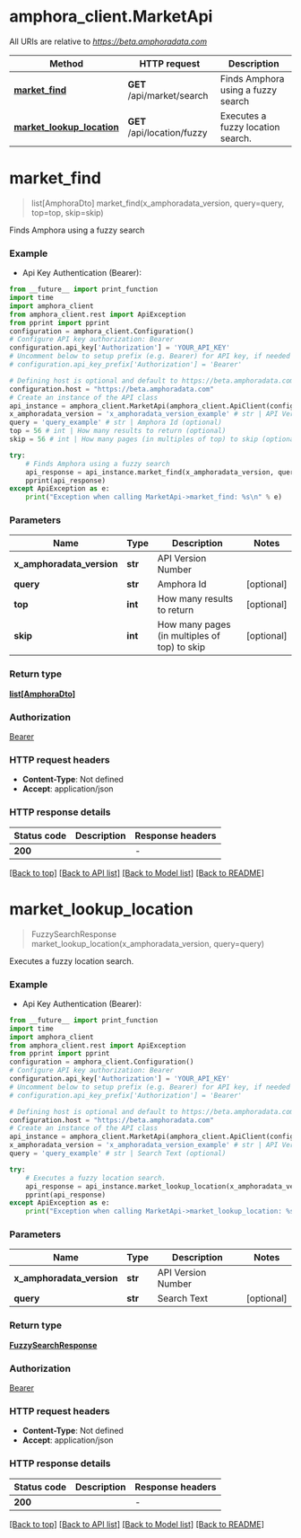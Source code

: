 # amphora_client.MarketApi

All URIs are relative to *https://beta.amphoradata.com*

Method | HTTP request | Description
------------- | ------------- | -------------
[**market_find**](MarketApi.md#market_find) | **GET** /api/market/search | Finds Amphora using a fuzzy search
[**market_lookup_location**](MarketApi.md#market_lookup_location) | **GET** /api/location/fuzzy | Executes a fuzzy location search.


# **market_find**
> list[AmphoraDto] market_find(x_amphoradata_version, query=query, top=top, skip=skip)

Finds Amphora using a fuzzy search

### Example

* Api Key Authentication (Bearer):
```python
from __future__ import print_function
import time
import amphora_client
from amphora_client.rest import ApiException
from pprint import pprint
configuration = amphora_client.Configuration()
# Configure API key authorization: Bearer
configuration.api_key['Authorization'] = 'YOUR_API_KEY'
# Uncomment below to setup prefix (e.g. Bearer) for API key, if needed
# configuration.api_key_prefix['Authorization'] = 'Bearer'

# Defining host is optional and default to https://beta.amphoradata.com
configuration.host = "https://beta.amphoradata.com"
# Create an instance of the API class
api_instance = amphora_client.MarketApi(amphora_client.ApiClient(configuration))
x_amphoradata_version = 'x_amphoradata_version_example' # str | API Version Number
query = 'query_example' # str | Amphora Id (optional)
top = 56 # int | How many results to return (optional)
skip = 56 # int | How many pages (in multiples of top) to skip (optional)

try:
    # Finds Amphora using a fuzzy search
    api_response = api_instance.market_find(x_amphoradata_version, query=query, top=top, skip=skip)
    pprint(api_response)
except ApiException as e:
    print("Exception when calling MarketApi->market_find: %s\n" % e)
```

### Parameters

Name | Type | Description  | Notes
------------- | ------------- | ------------- | -------------
 **x_amphoradata_version** | **str**| API Version Number | 
 **query** | **str**| Amphora Id | [optional] 
 **top** | **int**| How many results to return | [optional] 
 **skip** | **int**| How many pages (in multiples of top) to skip | [optional] 

### Return type

[**list[AmphoraDto]**](AmphoraDto.md)

### Authorization

[Bearer](../README.md#Bearer)

### HTTP request headers

 - **Content-Type**: Not defined
 - **Accept**: application/json

### HTTP response details
| Status code | Description | Response headers |
|-------------|-------------|------------------|
**200** |  |  -  |

[[Back to top]](#) [[Back to API list]](../README.md#documentation-for-api-endpoints) [[Back to Model list]](../README.md#documentation-for-models) [[Back to README]](../README.md)

# **market_lookup_location**
> FuzzySearchResponse market_lookup_location(x_amphoradata_version, query=query)

Executes a fuzzy location search.

### Example

* Api Key Authentication (Bearer):
```python
from __future__ import print_function
import time
import amphora_client
from amphora_client.rest import ApiException
from pprint import pprint
configuration = amphora_client.Configuration()
# Configure API key authorization: Bearer
configuration.api_key['Authorization'] = 'YOUR_API_KEY'
# Uncomment below to setup prefix (e.g. Bearer) for API key, if needed
# configuration.api_key_prefix['Authorization'] = 'Bearer'

# Defining host is optional and default to https://beta.amphoradata.com
configuration.host = "https://beta.amphoradata.com"
# Create an instance of the API class
api_instance = amphora_client.MarketApi(amphora_client.ApiClient(configuration))
x_amphoradata_version = 'x_amphoradata_version_example' # str | API Version Number
query = 'query_example' # str | Search Text (optional)

try:
    # Executes a fuzzy location search.
    api_response = api_instance.market_lookup_location(x_amphoradata_version, query=query)
    pprint(api_response)
except ApiException as e:
    print("Exception when calling MarketApi->market_lookup_location: %s\n" % e)
```

### Parameters

Name | Type | Description  | Notes
------------- | ------------- | ------------- | -------------
 **x_amphoradata_version** | **str**| API Version Number | 
 **query** | **str**| Search Text | [optional] 

### Return type

[**FuzzySearchResponse**](FuzzySearchResponse.md)

### Authorization

[Bearer](../README.md#Bearer)

### HTTP request headers

 - **Content-Type**: Not defined
 - **Accept**: application/json

### HTTP response details
| Status code | Description | Response headers |
|-------------|-------------|------------------|
**200** |  |  -  |

[[Back to top]](#) [[Back to API list]](../README.md#documentation-for-api-endpoints) [[Back to Model list]](../README.md#documentation-for-models) [[Back to README]](../README.md)

